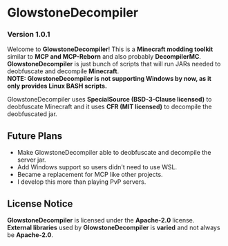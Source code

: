 # GlowstoneDecompiler
### Version 1.0.1
Welcome to **GlowstoneDecompiler**! This is a **Minecraft modding toolkit** similar to **MCP and MCP-Reborn** and also probably **DecompilerMC**.
**GlowstoneDecompiler** is just bunch of scripts that will run JARs needed to deobfuscate and decompile **Minecraft**.  
**NOTE: GlowstoneDecompiler is not supporting Windows by now, as it only provides Linux BASH scripts.**  
  
GlowstoneDecompiler uses **SpecialSource (BSD-3-Clause licensed)** to deobfuscate Minecraft and it uses **CFR (MIT licensed)** to decompile the deobfuscated jar.

## Future Plans
- Make GlowstoneDecompiler able to deobfuscate and decompile the server jar.
- Add Windows support so users didn't need to use WSL.
- Became a replacement for MCP like other projects.
- I develop this more than playing PvP servers.

## License Notice
**GlowstoneDecompiler** is licensed under the **Apache-2.0** license.  
**External libraries** used by **GlowstoneDecompiler** is **varied** and not always be **Apache-2.0**.